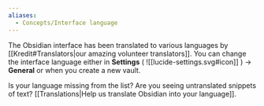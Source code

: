```yaml
---
aliases:
  - Concepts/Interface language
---
```

The Obsidian interface has been translated to various languages by [[Kredit#Translators|our amazing volunteer translators]]. You can change the interface language either in **Settings** ( ![[lucide-settings.svg#icon]] ) → **General** or when you create a new vault.

Is your language missing from the list? Are you seeing untranslated snippets of text? [[Translations|Help us translate Obsidian into your language]].